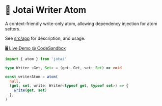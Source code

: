 # 👻 Jotai Writer Atom

A context-friendly write-only atom, allowing dependency injection for atom setters.

See [src/app](./src/app/index.tsx) for description, and usage.

[🖥️ Live Demo @ CodeSandbox][live_demo]

```ts
import { atom } from 'jotai'

type Writer <Get, Set> = (get: Get, set: Set) => void

const writerAtom = atom(
  null,
  (get, set, write: Writer<typeof get, typeof set>) => {
    write(get, set)
  },
)
```

[live_demo]: https://codesandbox.io/s/github/hd-o/coding-challenge/tree/main/jotai-writer-atom
